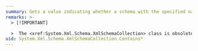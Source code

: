 ```yaml
---
summary: Gets a value indicating whether a schema with the specified namespace is in the collection.
remarks: >-
  > [!IMPORTANT]

  >  The <xref:System.Xml.Schema.XmlSchemaCollection> class is obsolete in the .NET Framework version 2.0 and has been replaced by the <xref:System.Xml.Schema.XmlSchemaSet> class.
uid: System.Xml.Schema.XmlSchemaCollection.Contains*
---
```


